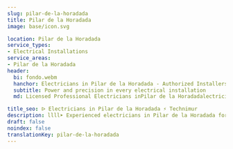 ```yaml
---
slug: pilar-de-la-horadada
title: Pilar de la Horadada
image: base/icon.svg

location: Pilar de la Horadada
service_types:
- Electrical Installations
service_areas:
- Pilar de la Horadada
header:
  bi: fondo.webm
  hanchor: Electricians in Pilar de la Horadada - Authorized Installers
  subtitle: Power and precision in every electrical installation
  md: Licensed Professional Electricians inPilar de la Horadadalectricians-pilar-de-la-horadada

title_seo: ᐅ Electricians in Pilar de la Horadada ⚡️ Technimur
description: llll➤ Experienced electricians in Pilar de la Horadada for all your electrical needs. Fast, efficient and reliable service ✅ Contact us!
draft: false
noindex: false
translationKey: pilar-de-la-horadada
---
```

